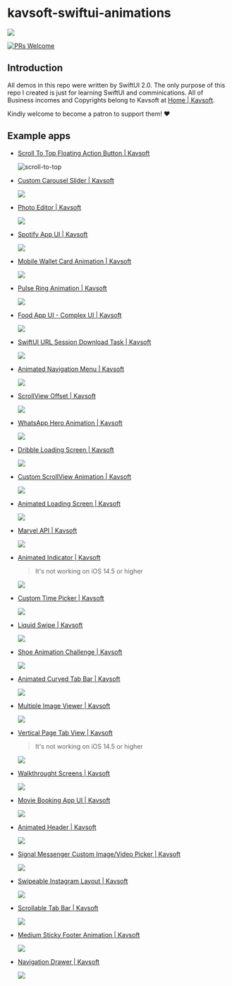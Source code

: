 # kavsoft-swiftui-animations

![](https://raw.githubusercontent.com/recherst/img-hosting/main/imgs/swiftui-badge.jpg)

[![PRs Welcome](https://img.shields.io/badge/PRs-welcome-brightgreen.svg?style=flat-square)](http://makeapullrequest.com)


## Introduction

All demos in this repo were written by SwiftUI 2.0. The only purpose of this repo I created is just for learning SwiftUI and comminications. All of Business incomes and Copyrights belong to Kavsoft at [Home | Kavsoft](https://kavsoft.dev).

Kindly welcome to become a patron to support them! ❤️

## Example apps

- [Scroll To Top Floating Action Button | Kavsoft](https://kavsoft.dev/SwiftUI_2.0/Scroll_To_Top)

  <img src="https://raw.githubusercontent.com/recherst/image-host/main/imgs/scroll-to-top-floating-action-button.gif" alt="scroll-to-top" />

- [Custom Carousel Slider | Kavsoft](https://kavsoft.dev/SwiftUI_2.0/Custom_Carousel_Slider)

  ![](https://raw.githubusercontent.com/recherst/image-host/main/imgs/custom-carousel-slider.gif)

- [Photo Editor | Kavsoft](https://kavsoft.dev/SwiftUI_2.0/Photo_Editor)

  ![](https://raw.githubusercontent.com/recherst/image-host/main/imgs/photo-editor.gif)

- [Spotify App UI | Kavsoft](https://kavsoft.dev/SwiftUI_2.0/Spotify_App_UI)

  ![](https://raw.githubusercontent.com/recherst/image-host/main/imgs/spotify-app-ui.gif)

- [Mobile Wallet Card Animation | Kavsoft](https://kavsoft.dev/SwiftUI_2.0/Wallet_Card_Animation)

  ![](https://raw.githubusercontent.com/recherst/image-host/main/imgs/moblie-wallet-card-animation.gif)

- [Pulse Ring Animation | Kavsoft](https://kavsoft.dev/SwiftUI_2.0/Pulse_Ring_Animation)

  ![](https://raw.githubusercontent.com/recherst/image-host/main/imgs/pulse-ring-animation.gif)

- [Food App UI - Complex UI | Kavsoft](https://kavsoft.dev/SwiftUI_2.0/Food_App_UI)

  ![](https://raw.githubusercontent.com/recherst/image-host/main/imgs/food-app-ui.gif)

- [SwiftUI URL Session Download Task | Kavsoft](https://kavsoft.dev/SwiftUI_2.0/Download_Task)

  ![](https://raw.githubusercontent.com/recherst/image-host/main/imgs/swiftui-url-session-download-task.gif)

- [Animated Navigation Menu | Kavsoft](https://kavsoft.dev/SwiftUI_2.0/Animated_Navigation_Menu)

  ![](https://raw.githubusercontent.com/recherst/image-host/main/imgs/animated-navigation-menu.gif)

- [ScrollView Offset | Kavsoft](https://kavsoft.dev/SwiftUI_2.0/ScrollView_Offset)

  ![](https://raw.githubusercontent.com/recherst/image-host/main/imgs/scrollview-offset.gif)

- [WhatsApp Hero Animation | Kavsoft](https://kavsoft.dev/SwiftUI_2.0/WhatsApp_Hero_Animation)

  ![](https://raw.githubusercontent.com/recherst/image-host/main/imgs/whatsapp-hero-animation.gif)

- [Dribble Loading Screen | Kavsoft](https://kavsoft.dev/SwiftUI_2.0/Dribbble_Loading_Screen)

  ![](https://raw.githubusercontent.com/recherst/image-host/main/imgs/dribble-loading-screen.gif)

- [Custom ScrollView Animation | Kavsoft](https://kavsoft.dev/SwiftUI_2.0/Custom_ScrollView_Animation)

  ![](https://raw.githubusercontent.com/recherst/image-host/main/imgs/custom-scrollview-animation.gif)

- [Animated Loading Screen | Kavsoft](https://kavsoft.dev/SwiftUI_2.0/Animated_Loading_Screen)

  <img src="https://raw.githubusercontent.com/recherst/image-host/main/imgs/animated-loading-screen.gif" />

- [Marvel API | Kavsoft](https://kavsoft.dev/SwiftUI_2.0/Marvel_API)

  ![](https://raw.githubusercontent.com/recherst/image-host/main/imgs/marvel-api.gif)

- [Animated Indicator | Kavsoft](https://kavsoft.dev/SwiftUI_2.0/Animated_Indicator)

  > It's not working on iOS 14.5 or higher

  ![](https://raw.githubusercontent.com/recherst/image-host/main/imgs/animated-indicator.gif)

- [Custom Time Picker | Kavsoft](https://kavsoft.dev/SwiftUI_2.0/Custom_Time_Picker)

  ![](https://raw.githubusercontent.com/recherst/image-host/main/imgs/custom-time-picker.gif)

- [Liquid Swipe | Kavsoft](https://kavsoft.dev/SwiftUI_2.0/Liquid_Swipe)

  <img src="https://raw.githubusercontent.com/recherst/image-host/main/imgs/liquid-swipe.gif" />

- [Shoe Animation Challenge | Kavsoft](https://kavsoft.dev/SwiftUI_2.0/Shoe_Animation_Challenge)

  <img src="https://raw.githubusercontent.com/recherst/image-host/main/imgs/shoe-animation-challenge.gif" />

- [Animated Curved Tab Bar | Kavsoft](https://kavsoft.dev/SwiftUI_2.0/Animated_Curved_Tabbar)

  ![](https://raw.githubusercontent.com/recherst/image-host/main/imgs/animated-curved-tab-bar.gif)

- [Multiple Image Viewer | Kavsoft](https://kavsoft.dev/SwiftUI_2.0/Multiple_Image_Viewer)

  ![](https://raw.githubusercontent.com/recherst/image-host/main/imgs/multiple-image-viewer.gif)

- [Vertical Page Tab View | Kavsoft](https://kavsoft.dev/SwiftUI_2.0/Vertical_Page_TabView)

  > It's not working on iOS 14.5 or higher

  ![](https://raw.githubusercontent.com/recherst/image-host/main/imgs/vertical-page-tab-view.gif)

- [Walkthrought Screens | Kavsoft](https://kavsoft.dev/SwiftUI_2.0/WalkThrough_Screens)

  ![](https://raw.githubusercontent.com/recherst/image-host/main/imgs/walkthrough-screen.gif)

- [ Movie Booking App UI | Kavsoft](https://kavsoft.dev/SwiftUI_2.0/Movie_Booking_App)

  ![](https://raw.githubusercontent.com/recherst/image-host/main/imgs/movie-booking-app-ui.gif)

- [Animated Header | Kavsoft](https://kavsoft.dev/SwiftUI_2.0/Animated_Header)

  ![](https://raw.githubusercontent.com/recherst/image-host/main/imgs/animated-header.gif)

- [Signal Messenger Custom Image/Video Picker | Kavsoft](https://kavsoft.dev/SwiftUI_2.0/Signal_Image_Picker)

  ![](https://raw.githubusercontent.com/recherst/image-host/main/imgs/signal-image-picker.gif)

- [Swipeable Instagram Layout | Kavsoft](https://kavsoft.dev/SwiftUI_2.0/Swipeable_Instagram_Layout)

  ![](https://raw.githubusercontent.com/recherst/image-host/main/imgs/swipeable-instagram-layout.gif)

- [Scrollable Tab Bar | Kavsoft](https://kavsoft.dev/SwiftUI_2.0/Scrollable_Tab_Bar)

  ![](https://raw.githubusercontent.com/recherst/image-host/main/imgs/scrollable-tab-bar.gif)

- [Medium Sticky Footer Animation | Kavsoft](https://kavsoft.dev/SwiftUI_2.0/Medium_Sticky_Footer)

  ![](https://raw.githubusercontent.com/recherst/image-host/main/imgs/medium-sticky-footer-animation.gif)

- [Navigation Drawer | Kavsoft](https://kavsoft.dev/SwiftUI_2.0/Navigation_Drawer)

  ![](https://raw.githubusercontent.com/recherst/image-host/main/imgs/navigation-drawer.gif)
